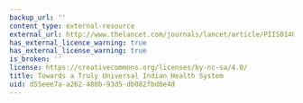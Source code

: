 ```yaml
---
backup_url: ''
content_type: external-resource
external_url: http://www.thelancet.com/journals/lancet/article/PIIS0140-6736(10)62043-0
has_external_licence_warning: true
has_external_license_warning: true
is_broken: ''
license: https://creativecommons.org/licenses/by-nc-sa/4.0/
title: Towards a Truly Universal Indian Health System
uid: d55eee7a-a262-480b-93d5-db082fbd6e4d
---
```

